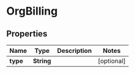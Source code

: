 

# OrgBilling

## Properties

Name | Type | Description | Notes
------------ | ------------- | ------------- | -------------
**type** | **String** |  |  [optional]



